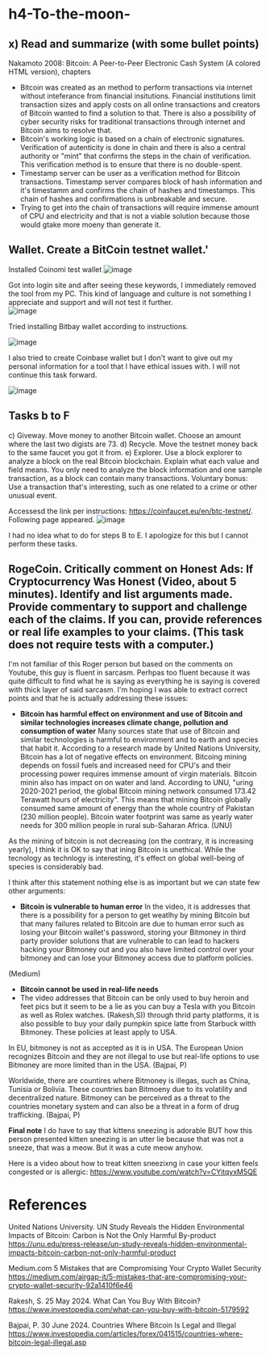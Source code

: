 # h4-To-the-moon-

## x) Read and summarize (with some bullet points)
Nakamoto 2008: Bitcoin: A Peer-to-Peer Electronic Cash System (A colored HTML version), chapters


* Bitcoin was created as an method to perform transactions via internet without inteferance from financial insitutions. Financial institutions limit transaction sizes and apply costs on all online transactions and creators of Bitcoin wanted to find a solution to that. There is also a possibility of cyber security risks for traditional transactions through internet and Bitcoin aims to resolve that.
* Bitcoin's working logic is based on a chain of electronic signatures. Verification of autenticity is done in chain and there is also a central authority or "mint" that confirms the steps in the chain of verification. This verification method is to ensure that there is no double-spent.
* Timestamp server can be user as a verification method for Bitcoin transactions. Timestamp server compares block of hash information and it's timestamm and confirms the chain of hashes and timestamps. This chain of hashes and confirmations is unbreakable and secure.
* Trying to get into the chain of transactions will require immense amount of CPU and electricity and that is not a viable solution because those would gtake more moeny than generate it.


## Wallet. Create a BitCoin testnet wallet.'

Installed Coinomi test wallet
![image](https://github.com/user-attachments/assets/37e02a9a-258a-40ae-a513-ef87f8591995)

Got into login site and after seeing these keywords,  I immediately removed the tool from my PC. This kind of language and culture is not something I appreciate and support and will not test it further.  
![image](https://github.com/user-attachments/assets/0b82d73d-7e73-41b8-bbce-71b404648421)

Tried installing Bitbay wallet according to instructions.

![image](https://github.com/user-attachments/assets/0357d892-3c8f-4a71-8ad3-a4a3c79afd83)

I also tried to create Coinbase wallet but I don't want to give out my personal information for a tool that I have ethical issues with. I will not continue this task forward.

![image](https://github.com/user-attachments/assets/6a2d4b2e-0f3f-4f92-a734-f39fa91e9bde)


## Tasks b to F

c) Giveway. Move money to another Bitcoin wallet. Choose an amount where the last two digists are 73.
d) Recycle. Move the testnet money back to the same faucet you got it from.
e) Explorer. Use a block explorer to analyze a block on the real Bitcoin blockchain. Explain what each value and field means. You only need to analyze the block information and one sample transaction, as a block can contain many transactions. Voluntary bonus: Use a transaction that's interesting, such as one related to a crime or other unusual event.

Accessesd the link per instructions: https://coinfaucet.eu/en/btc-testnet/. Following page appeared.
![image](https://github.com/user-attachments/assets/1c1dbc5d-98ef-41bd-a634-66133dce7f71)

I had no idea what to do for steps B to E. I apologize for this but I cannot perform these tasks.


## RogeCoin. Critically comment on Honest Ads: If Cryptocurrency Was Honest (Video, about 5 minutes). Identify and list arguments made. Provide commentary to support and challenge each of the claims. If you can, provide references or real life examples to your claims. (This task does not require tests with a computer.)

I'm not familiar of this Roger person but based on the comments on Youtube, this guy is fluent in sarcasm. Perhpas too fluent because it was quite difficult to find what he is saying as everything he is saying is covered with thick layer of said sarcasm. I'm hoping I was able to extract correct points and that he is actually addressing these issues:
 
* **Bitcoin has harmful effect on environment and use of Bitcoin and similar technologies increases climate change, pollution and consumption of water**
  Many sources state that use of Bitcoin and similar technologies is harmful to environment and to earth and species that habit it. According to a research made by United Nations University, Bitcoin has a lot of negative effects on environment. Bitcoing mining depends on fossil fuels and increased need for CPU's and their processing power requires immense amount of virgin materials. Bitcoin minin also has impact on on water and land. According to UNU, "uring 2020-2021 period, the global Bitcoin mining network consumed 173.42 Terawatt hours of electricity". This means that mining Bitcoin globally consumed same amount of energy than the whole country of Pakistan (230 million people). Bitcoin water footprint was same as yearly water needs for 300 million people in rural sub-Saharan Africa. (UNU)
  
 As the mining of bitcoin is not decreasing (on the contrary, it is increasing yearly), I think it is OK to say that ining Bitcoin is unethical. While the tecnology as technlogy is interesting, it's effect on global well-being of species is considerably bad.

 I think after this statement nothing else is as important  but we can state few other arguments:

* **Bitcoin is vulnerable to human error**
  In the video, it is addresses that there is a possibility for a person to get weatlhy by mining Bitcoin but that many failures related to Bitcoin are due to human error such as losing your Bitcoin wallet's password, storing your Bitmoney in third party provider solutions that are vulnerable to can lead to hackers hacking your Bitmoney out and you also have limited control over your bitmoney and can lose your Bitmoney access due to platform policies.

(Medium)

* **Bitcoin cannot be used in real-life needs**
* The video addresses that Bitcoin can be only used to buy heroin and feet pics but it seem to be a lie as you can buy a Tesla with you Bitcoin as well as Rolex watches. (Rakesh,S)) through thrid party platforms, it is also possible to buy your daily pumpkin spice latte from Starbuck witth Bitmoney. These policies at least apply to USA.

In EU, bitmoney is not as accepted as it is in USA. The European Union recognizes Bitcoin and they are not illegal to use but real-life options to use Bitmoney are more limited than in the USA.  (Bajpai, P)

 Worldwide, there are countires where Bitmoney is illegas, such as China, Tunisia or Bolivia. These countries ban Bitmoeny due to its volatility and decentralized nature. Bitmoney can be perceived as a threat to the countries monetary system and can also be a threat in a form of drug trafficking. (Bajpai, P)

**Final note**
I do have to say that kittens sneezing is adorable BUT how this person presented kitten sneezing is an utter lie because that was not a sneeze, that was a meow. But it was a cute meow anyhow.

Here is a video about how to treat kitten sneezixng in case your kitten feels congested or is allergic: https://www.youtube.com/watch?v=CYitqyxM5QE 

# References

United Nations University. UN Study Reveals the Hidden Environmental Impacts of Bitcoin: Carbon is Not the Only Harmful By-product 
https://unu.edu/press-release/un-study-reveals-hidden-environmental-impacts-bitcoin-carbon-not-only-harmful-product 

Medium.com 5 Mistakes that are Compromising Your Crypto Wallet Security
https://medium.com/airgap-it/5-mistakes-that-are-compromising-your-crypto-wallet-security-92a1410f6e46

Rakesh, S. 25 May 2024.  What Can You Buy With Bitcoin?
https://www.investopedia.com/what-can-you-buy-with-bitcoin-5179592 

Bajpai, P. 30 June 2024. Countries Where Bitcoin Is Legal and Illegal
https://www.investopedia.com/articles/forex/041515/countries-where-bitcoin-legal-illegal.asp
